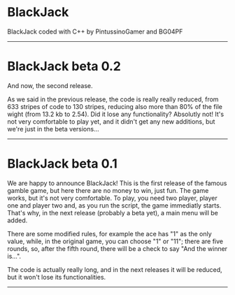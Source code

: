 # BlackJack
BlackJack coded with C++ by PintussinoGamer and BG04PF


---------------------------------------------------------------------------------------------------------------------
# BlackJack beta 0.2
And now, the second release.

As we said in the previous release, the code is really really reduced, from 633 stripes of code to 130 stripes, reducing also more than 80% of the file wight (from 13.2 kb to 2.54). 
Did it lose any functionality? Absolutly not!
It's not very comfortable to play yet, and it didn't get any new additions, but we're just in the beta versions...

---------------------------------------------------------------------------------------------------------------------
# BlackJack beta 0.1
We are happy to announce BlackJack!
This is the first release of the famous gamble game, but here there are no money to win, just fun.
The game works, but it's not very comfortable.
To play, you need two player, player one and player two and, as you run the script, the game immediatly starts.
That's why, in the next release (probably a beta yet), a main menu will be added.

There are some modified rules, for example the ace has "1" as the only value, while, in the original game, you can choose "1" or "11"; there are five rounds, so, after the fifth round, there will be a check to say "And the winner is...".

The code is actually really long, and in the next releases it will be reduced, but it won't lose its functionalities.

---------------------------------------------------------------------------------------------------------------------
